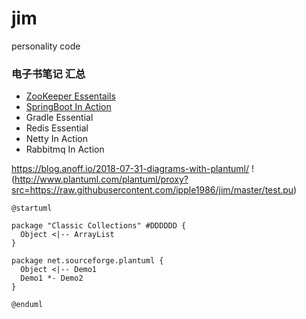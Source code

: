 # jim
personality code

### 电子书笔记 汇总
* [ZooKeeper Essentails](components/src/apacheZooKeeperEssentials.md )
* [SpringBoot In Action](spring_microservice/spring_boot/springboot_in_action/SpringBootInAction.md)
* Gradle Essential
* Redis Essential
* Netty In Action
* Rabbitmq In Action

https://blog.anoff.io/2018-07-31-diagrams-with-plantuml/
!(http://www.plantuml.com/plantuml/proxy?src=https://raw.githubusercontent.com/ipple1986/jim/master/test.pu)
```puml
@startuml

package "Classic Collections" #DDDDDD {
  Object <|-- ArrayList
}

package net.sourceforge.plantuml {
  Object <|-- Demo1
  Demo1 *- Demo2
}

@enduml
```
